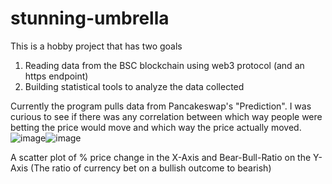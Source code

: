 # stunning-umbrella
This is a hobby project that has two goals
1) Reading data from the BSC blockchain using web3 protocol (and an https endpoint) 
2) Building statistical tools to analyze the data collected

Currently the program pulls data from Pancakeswap's "Prediction". I was curious to see if there was any correlation between which way people were betting the price would move and which way the price actually moved.
![image](https://user-images.githubusercontent.com/71032947/151405376-ee42740b-6513-4b44-89f1-c67f59fd3e29.png)![image](https://user-images.githubusercontent.com/71032947/151405676-3f612c96-6973-4f60-8fd4-28d7ed8ae9db.png)

A scatter plot of % price change in the X-Axis and Bear-Bull-Ratio on the Y-Axis (The ratio of currency bet on a bullish outcome to bearish)

